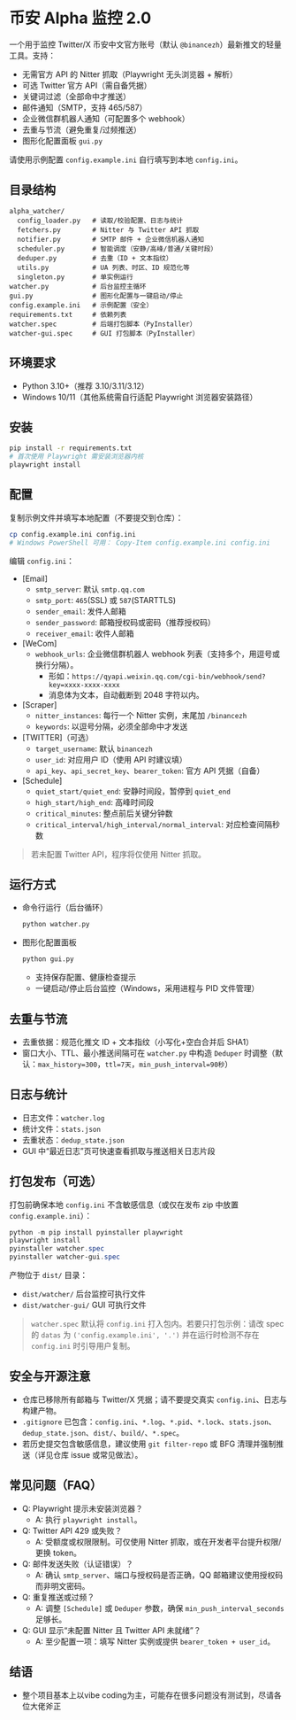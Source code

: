 # 币安 Alpha 监控 2.0

一个用于监控 Twitter/X 币安中文官方账号（默认 `@binancezh`）最新推文的轻量工具。支持：
- 无需官方 API 的 Nitter 抓取（Playwright 无头浏览器 + 解析）
- 可选 Twitter 官方 API（需自备凭据）
- 关键词过滤（全部命中才推送）
- 邮件通知（SMTP，支持 465/587）
- 企业微信群机器人通知（可配置多个 webhook）
- 去重与节流（避免重复/过频推送）
- 图形化配置面板 `gui.py`

请使用示例配置 `config.example.ini` 自行填写到本地 `config.ini`。

## 目录结构
```
alpha_watcher/
  config_loader.py   # 读取/校验配置、日志与统计
  fetchers.py        # Nitter 与 Twitter API 抓取
  notifier.py        # SMTP 邮件 + 企业微信机器人通知
  scheduler.py       # 智能调度（安静/高峰/普通/关键时段）
  deduper.py         # 去重（ID + 文本指纹）
  utils.py           # UA 列表、时区、ID 规范化等
  singleton.py       # 单实例运行
watcher.py           # 后台监控主循环
gui.py               # 图形化配置与一键启动/停止
config.example.ini   # 示例配置（安全）
requirements.txt     # 依赖列表
watcher.spec         # 后端打包脚本（PyInstaller）
watcher-gui.spec     # GUI 打包脚本（PyInstaller）
```

## 环境要求
- Python 3.10+（推荐 3.10/3.11/3.12）
- Windows 10/11（其他系统需自行适配 Playwright 浏览器安装路径）

## 安装
```bash
pip install -r requirements.txt
# 首次使用 Playwright 需安装浏览器内核
playwright install
```

## 配置
复制示例文件并填写本地配置（不要提交到仓库）：
```bash
cp config.example.ini config.ini
# Windows PowerShell 可用： Copy-Item config.example.ini config.ini
```
编辑 `config.ini`：
- [Email]
  - `smtp_server`: 默认 `smtp.qq.com`
  - `smtp_port`: `465`(SSL) 或 `587`(STARTTLS)
  - `sender_email`: 发件人邮箱
  - `sender_password`: 邮箱授权码或密码（推荐授权码）
  - `receiver_email`: 收件人邮箱
- [WeCom]
  - `webhook_urls`: 企业微信群机器人 webhook 列表（支持多个，用逗号或换行分隔）。
    - 形如：`https://qyapi.weixin.qq.com/cgi-bin/webhook/send?key=xxxx-xxxx-xxxx`
    - 消息体为文本，自动截断到 2048 字符以内。
- [Scraper]
  - `nitter_instances`: 每行一个 Nitter 实例，末尾加 `/binancezh`
  - `keywords`: 以逗号分隔，必须全部命中才发送
- [TWITTER]（可选）
  - `target_username`: 默认 `binancezh`
  - `user_id`: 对应用户 ID（使用 API 时建议填）
  - `api_key`、`api_secret_key`、`bearer_token`: 官方 API 凭据（自备）
- [Schedule]
  - `quiet_start/quiet_end`: 安静时间段，暂停到 `quiet_end`
  - `high_start/high_end`: 高峰时间段
  - `critical_minutes`: 整点前后关键分钟数
  - `critical_interval/high_interval/normal_interval`: 对应检查间隔秒数

> 若未配置 Twitter API，程序将仅使用 Nitter 抓取。

## 运行方式
- 命令行运行（后台循环）
  ```bash
  python watcher.py
  ```
- 图形化配置面板
  ```bash
  python gui.py
  ```
  - 支持保存配置、健康检查提示
  - 一键启动/停止后台监控（Windows，采用进程与 PID 文件管理）

## 去重与节流
- 去重依据：规范化推文 ID + 文本指纹（小写化+空白合并后 SHA1）
- 窗口大小、TTL、最小推送间隔可在 `watcher.py` 中构造 `Deduper` 时调整（默认：`max_history=300`，`ttl=7天`，`min_push_interval=90秒`）

## 日志与统计
- 日志文件：`watcher.log`
- 统计文件：`stats.json`
- 去重状态：`dedup_state.json`
- GUI 中“最近日志”页可快速查看抓取与推送相关日志片段

## 打包发布（可选）
打包前确保本地 `config.ini` 不含敏感信息（或仅在发布 zip 中放置 `config.example.ini`）：
```powershell
python -m pip install pyinstaller playwright
playwright install
pyinstaller watcher.spec
pyinstaller watcher-gui.spec
```
产物位于 `dist/` 目录：
- `dist/watcher/` 后台监控可执行文件
- `dist/watcher-gui/` GUI 可执行文件

> `watcher.spec` 默认将 `config.ini` 打入包内。若要只打包示例：请改 spec 的 `datas` 为 `('config.example.ini', '.')` 并在运行时检测不存在 `config.ini` 时引导用户复制。

## 安全与开源注意
- 仓库已移除所有邮箱与 Twitter/X 凭据；请不要提交真实 `config.ini`、日志与构建产物。
- `.gitignore` 已包含：`config.ini`、`*.log`、`*.pid`、`*.lock`、`stats.json`、`dedup_state.json`、`dist/`、`build/`、`*.spec`。
- 若历史提交包含敏感信息，建议使用 `git filter-repo` 或 BFG 清理并强制推送（详见仓库 issue 或常见做法）。

## 常见问题（FAQ）
- Q: Playwright 提示未安装浏览器？
  - A: 执行 `playwright install`。
- Q: Twitter API 429 或失败？
  - A: 受额度或权限限制。可仅使用 Nitter 抓取，或在开发者平台提升权限/更换 token。
- Q: 邮件发送失败（认证错误）？
  - A: 确认 `smtp_server`、端口与授权码是否正确，QQ 邮箱建议使用授权码而非明文密码。
- Q: 重复推送或过频？
  - A: 调整 `[Schedule]` 或 `Deduper` 参数，确保 `min_push_interval_seconds` 足够长。
- Q: GUI 显示“未配置 Nitter 且 Twitter API 未就绪”？
  - A: 至少配置一项：填写 Nitter 实例或提供 `bearer_token + user_id`。

## 结语
- 整个项目基本上以vibe coding为主，可能存在很多问题没有测试到，尽请各位大佬斧正
